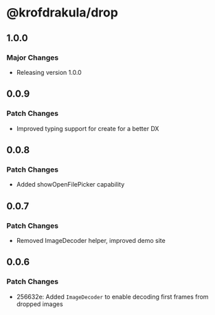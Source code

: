 # @krofdrakula/drop

## 1.0.0

### Major Changes

- Releasing version 1.0.0

## 0.0.9

### Patch Changes

- Improved typing support for create for a better DX

## 0.0.8

### Patch Changes

- Added showOpenFilePicker capability

## 0.0.7

### Patch Changes

- Removed ImageDecoder helper, improved demo site

## 0.0.6

### Patch Changes

- 256632e: Added `ImageDecoder` to enable decoding first frames from dropped images
